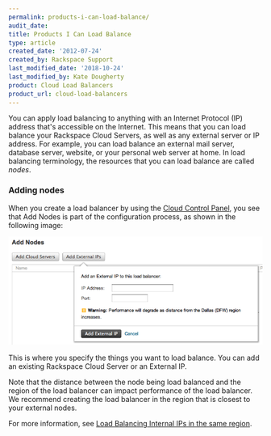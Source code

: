 ```yaml
---
permalink: products-i-can-load-balance/
audit_date:
title: Products I Can Load Balance
type: article
created_date: '2012-07-24'
created_by: Rackspace Support
last_modified_date: '2018-10-24'
last_modified_by: Kate Dougherty
product: Cloud Load Balancers
product_url: cloud-load-balancers
---
```


You can apply load balancing to anything with an Internet Protocol (IP)
address that's accessible on the Internet. This means that you can load
balance your Rackspace Cloud Servers, as well as any external server
or IP address. For example, you can load balance an external mail
server, database server, website, or your personal web server at
home. In load balancing terminology, the resources that you can load
balance are called *nodes*.

### Adding nodes

When you create a load balancer by using the [Cloud Control
Panel](https://login.rackspace.com), you see that Add Nodes is part of the
configuration process, as shown in the following image:

<img src="load-balancer-add-nodes.png" alt="add nodes to load balancer in control panel" />

This is where you specify the things you want to load balance. You can
add an existing Rackspace Cloud Server or an External IP.

Note that the distance between the node being load balanced and the
region of the load balancer can impact performance of the load balancer.
We recommend creating the load balancer in the region that is closest to
your external nodes.

For more information, see [Load Balancing Internal IPs in the same region](/support/how-to/load-balancing-internal-ips-in-the-same-region).
